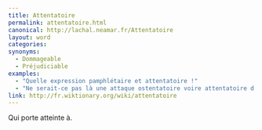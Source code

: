 ```yaml
---
title: Attentatoire
permalink: attentatoire.html
canonical: http://lachal.neamar.fr/Attentatoire
layout: word
categories:
synonyms:
  - Dommageable
  - Préjudiciable
examples:
  - "Quelle expression pamphlétaire et attentatoire !"
  - "Ne serait-ce pas là une attaque ostentatoire voire attentatoire d'un agent de la fonction publique dans l'exercice de ses fonctions ?"
link: http://fr.wiktionary.org/wiki/attentatoire
---
```


Qui porte atteinte à.

